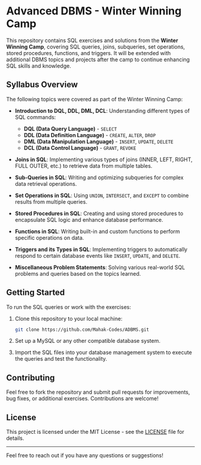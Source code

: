# Advanced DBMS - Winter Winning Camp

This repository contains SQL exercises and solutions from the **Winter Winning Camp**, covering SQL queries, joins, subqueries, set operations, stored procedures, functions, and triggers. It will be extended with additional DBMS topics and projects after the camp to continue enhancing SQL skills and knowledge.

## Syllabus Overview

The following topics were covered as part of the Winter Winning Camp:

- **Introduction to DQL, DDL, DML, DCL**: Understanding different types of SQL commands:
  - **DQL (Data Query Language)** - `SELECT`
  - **DDL (Data Definition Language)** - `CREATE`, `ALTER`, `DROP`
  - **DML (Data Manipulation Language)** - `INSERT`, `UPDATE`, `DELETE`
  - **DCL (Data Control Language)** - `GRANT`, `REVOKE`
  
- **Joins in SQL**: Implementing various types of joins (INNER, LEFT, RIGHT, FULL OUTER, etc.) to retrieve data from multiple tables.
  
- **Sub-Queries in SQL**: Writing and optimizing subqueries for complex data retrieval operations.

- **Set Operations in SQL**: Using `UNION`, `INTERSECT`, and `EXCEPT` to combine results from multiple queries.
  
- **Stored Procedures in SQL**: Creating and using stored procedures to encapsulate SQL logic and enhance database performance.
  
- **Functions in SQL**: Writing built-in and custom functions to perform specific operations on data.
  
- **Triggers and its Types in SQL**: Implementing triggers to automatically respond to certain database events like `INSERT`, `UPDATE`, and `DELETE`.

- **Miscellaneous Problem Statements**: Solving various real-world SQL problems and queries based on the topics learned.



## Getting Started

To run the SQL queries or work with the exercises:

1. Clone this repository to your local machine:
    ```bash
    git clone https://github.com/Mahak-Codes/ADBMS.git
    
    ```

2. Set up a MySQL or any other compatible database system.

3. Import the SQL files into your database management system to execute the queries and test the functionality.


## Contributing

Feel free to fork the repository and submit pull requests for improvements, bug fixes, or additional exercises. Contributions are welcome!

## License

This project is licensed under the MIT License - see the [LICENSE](LICENSE) file for details.

---

Feel free to reach out if you have any questions or suggestions!
